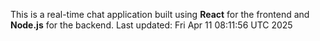 This is a real-time chat application built using **React** for the frontend and **Node.js** for the backend.
Last updated: Fri Apr 11 08:11:56 UTC 2025
